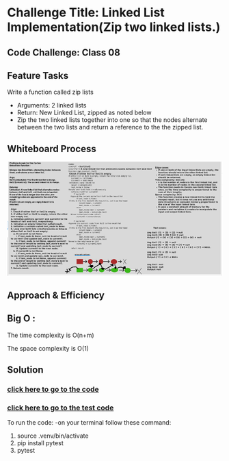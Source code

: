 # Challenge Title: Linked List Implementation(Zip two linked lists.)
## Code Challenge: Class 08
## Feature Tasks
Write a function called zip lists
- Arguments: 2 linked lists
- Return: New Linked List, zipped as noted below
- Zip the two linked lists together into one so that the nodes alternate between the two lists and return a reference to the the zipped list.
## Whiteboard Process
![zipLists](./zipLists.PNG)
## Approach & Efficiency
## Big O :

The time complexity is  O(n+m)

The space complexity is  O(1) 

## Solution
### [click here to go to the code](./LinkedList/LinkedList.py)
### [click here to go to the test code](./tests/test_ll.py)


To run the code:
-on your terminal follow these command:
1. source .venv/bin/activate
2. pip install pytest
3. pytest 

